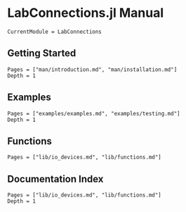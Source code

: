 # LabConnections.jl Manual

```@meta
CurrentModule = LabConnections
```
## Getting Started
```@contents
Pages = ["man/introduction.md", "man/installation.md"]
Depth = 1
```
## Examples
```@contents
Pages = ["examples/examples.md", "examples/testing.md"]
Depth = 1
```
## Functions
```@contents
Pages = ["lib/io_devices.md", "lib/functions.md"]
```
## Documentation Index
```@index
Pages = ["lib/io_devices.md", "lib/functions.md"]
Depth = 1
```
